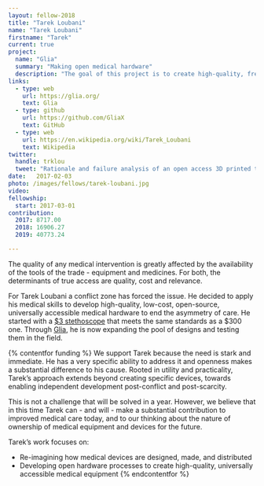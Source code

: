 ```yaml
---
layout: fellow-2018
title: "Tarek Loubani"
name: "Tarek Loubani"
firstname: "Tarek"
current: true
project:
  name: "Glia"
  summary: "Making open medical hardware"
  description: "The goal of this project is to create high-quality, free/open medical devices to increase availability to all."
links:
  - type: web
    url: https://glia.org/
    text: Glia
  - type: github
    url: https://github.com/GliaX
    text: GitHub
  - type: web
    url: https://en.wikipedia.org/wiki/Tarek_Loubani
    text: Wikipedia
twitter:
  handle: trklou
  tweet: "Rationale and failure analysis of an open access 3D printed tourniquet, used at yesterday's #Gaza protests. With thanks to @ShuttleworthFdn and @emergencylondon. #3Dprinting #OpenSource #OSHW"
date:   2017-02-03
photo: /images/fellows/tarek-loubani.jpg
video: 
fellowship:
  start: 2017-03-01
contribution:
  2017: 8717.00
  2018: 16906.27
  2019: 40773.24 

---
```

The quality of any medical intervention is greatly affected by the availability of the tools of the trade - equipment and medicines. For both, the determinants of true access are quality, cost and relevance. 

For Tarek Loubani a conflict zone has forced the issue. He decided to apply his medical skills to develop high-quality, low-cost, open-source, universally accessible medical hardware to end the asymmetry of care. He started with a [$3 stethoscope](http://www.independent.co.uk/news/world/middle-east/gaza-doctor-tarek-loubani-creates-3d-printed-stethoscopes-to-alleviate-medical-supply-shortages-10495512.html) that meets the same standards as a $300 one. Through [Glia](https://github.com/gliax), he is now expanding the pool of designs and testing them in the field.

{% contentfor funding %}
We support Tarek because the need is stark and immediate. He has a very specific ability to address it and openness makes a substantial difference to his cause. Rooted in utility and practicality, Tarek’s approach extends beyond creating specific devices, towards enabling independent development post-conflict and post-scarcity. 

This is not a challenge that will be solved in a year. However, we believe that in this time Tarek can - and will  - make a substantial contribution to improved medical care today, and to our thinking about the nature of ownership of medical equipment and devices for the future.


Tarek’s work focuses on: 

- Re-imagining how medical devices are designed, made, and distributed
- Developing open hardware processes to create high-quality, universally accessible medical equipment
{% endcontentfor %}